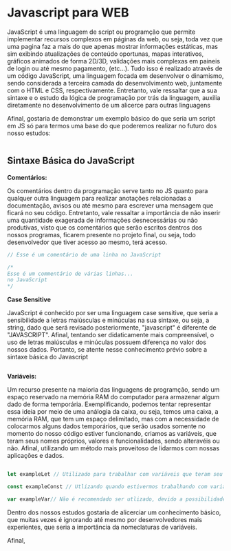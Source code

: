 # Javascript para WEB

JavaScript é uma linguagem de script ou programção que permite implementar recursos complexos em páginas da web, ou seja, toda vez que uma pagina faz a mais do que apenas mostrar informações estáticas, mas sim exibindo atualizações de conteúdo oportunas, mapas interativos, gráficos animados de forma 2D/3D, validações mais complexas em paineis de login ou até mesmo pagamento, (etc...). Tudo isso  é realizado através de um código JavaScript, uma linguagem focada em desenvolver o dinamismo, sendo considerada a terceira camada do desenvolvimento web, juntamente com o HTML e CSS, respectivamente. Entretanto, vale ressaltar que a sua sintaxe e o estudo da lógica de programação por trás da linguagem, auxilia diretamente no desenvolvimento de um alicerce para outras linguagens

Afinal, gostaria de demonstrar um exemplo básico do que seria um script em JS só para termos uma base do que poderemos realizar no futuro dos nosso estudos:

```

```

## Sintaxe Básica do JavaScript

__Comentários:__

Os comentários dentro da programação serve tanto no JS quanto para qualquer outra linguagem para realizar anotações relacionadas a documentação, avisos ou até mesmo para escrever uma mensagem que ficará no seu código. Entretanto, vale ressaltar a importância de não inserir uma quantidade exagerada de informações desnecessárias ou não produtivas, visto que os comentários que serão escritos dentros dos nossos programas, ficarem presente no projeto final, ou seja, todo desenvolvedor que tiver acesso ao mesmo, terá acesso.

```javascript
// Esse é um comentário de uma linha no JavaScript

/* 
Esse é um commentário de várias linhas...
no JavaScript
*/
```

__Case Sensitive__

JavaScript é conhecido por ser uma linguagem case sensitive, que seria a sensibilidade a letras maiúsculas e minúculas na sua sintaxe, ou seja, a string, dado que será revisado posteriormente, "javascript" é diferente de "JAVASCRIPT". Afinal, tentando ser didaticamente mais compreensível, o uso de letras maiúsculas e minúculas possuem diferença no valor dos nossos dados. Portanto, se atente nesse conhecimento prévio sobre a sintaxe básica do Javascript

```javascript

```

__Variáveis:__

Um recurso presente na maioria das linguagens de programção, sendo um espaço reservado na memória RAM do computador para armazenar algum dado de forma temporária. Exemplificando, podemos tentar representar essa ideia por meio de uma análogia da caixa, ou seja, temos uma caixa, a memória RAM, que tem um espaço delimitado, mas com a necessidade de colocarmos alguns dados temporários, que serão usados somente no momento do nosso código estiver funcionando, criamos as variáveis, que teram seus nomes próprios, valores e funcionalidades, sendo alteravéis ou não. Afinal, utilizando um método mais proveitoso de lidarmos com nossas aplicações e dados.

```javascript

let exampleLet // Utilizado para trabalhar com variáveis que teram seu valor alterado durante o nosso código

const exampleConst // Utlizando quando estivermos trabalhando com variàveis que não teram seu valor mudado

var exampleVar// Não é recomendado ser utlizado, devido a possibilidade de bugs
```

Dentro dos nossos estudos gostaria de alicerciar um conhecimento básico, que muitas vezes é ignorando até mesmo por desenvolvedores mais experientes, que seria a importância da nomeclaturas de variáveis.

Afinal,